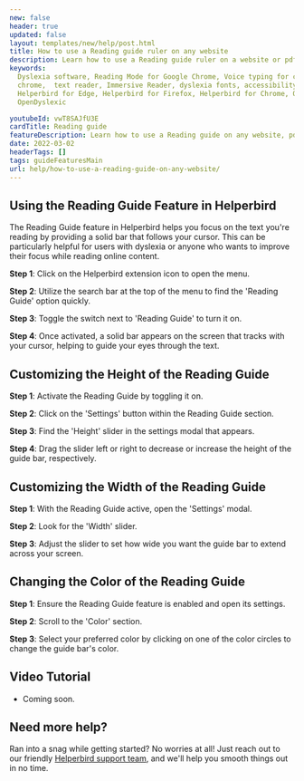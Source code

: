 ```yaml
---
new: false
header: true
updated: false
layout: templates/new/help/post.html
title: How to use a Reading guide ruler on any website
description: Learn how to use a Reading guide ruler on a website or pdf with the Helperbird browser extension.
keywords:
  Dyslexia software, Reading Mode for Google Chrome, Voice typing for chrome, Text to speech for
  chrome,  text reader, Immersive Reader, dyslexia fonts, accessibility software, dyslexia software,
  Helperbird for Edge, Helperbird for Firefox, Helperbird for Chrome, Opendyslexic for Chrome,
  OpenDyslexic

youtubeId: vwT8SAJfU3E
cardTitle: Reading guide
featureDescription: Learn how to use a Reading guide on any website, pdf or app.
date: 2022-03-02
headerTags: []
tags: guideFeaturesMain
url: help/how-to-use-a-reading-guide-on-any-website/
---
```


## Using the Reading Guide Feature in Helperbird

The Reading Guide feature in Helperbird helps you focus on the text you're reading by providing a solid bar that follows your cursor. This can be particularly helpful for users with dyslexia or anyone who wants to improve their focus while reading online content.

**Step 1**: Click on the Helperbird extension icon to open the menu.

**Step 2**: Utilize the search bar at the top of the menu to find the 'Reading Guide' option quickly.

**Step 3**: Toggle the switch next to 'Reading Guide' to turn it on.

**Step 4**: Once activated, a solid bar appears on the screen that tracks with your cursor, helping to guide your eyes through the text. 




## Customizing the Height of the Reading Guide

**Step 1**: Activate the Reading Guide by toggling it on.

**Step 2**: Click on the 'Settings' button within the Reading Guide section.

**Step 3**: Find the 'Height' slider in the settings modal that appears.

**Step 4**: Drag the slider left or right to decrease or increase the height of the guide bar, respectively.

## Customizing the Width of the Reading Guide

**Step 1**: With the Reading Guide active, open the 'Settings' modal.

**Step 2**: Look for the 'Width' slider.

**Step 3**: Adjust the slider to set how wide you want the guide bar to extend across your screen.

## Changing the Color of the Reading Guide

**Step 1**: Ensure the Reading Guide feature is enabled and open its settings.

**Step 2**: Scroll to the 'Color' section.

**Step 3**: Select your preferred color by clicking on one of the color circles to change the guide bar's color.



## Video Tutorial

- Coming soon.



## Need more help?

Ran into a snag while getting started? No worries at all! Just reach out to our friendly [Helperbird support team](/support/), and we'll help you smooth things out in no time.





